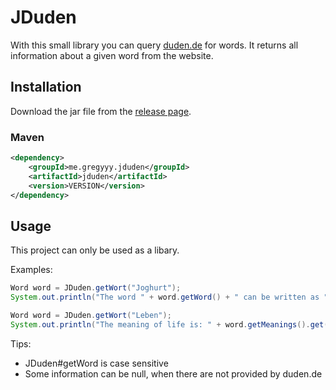 # JDuden
With this small library you can query [duden.de](https://duden.de) for words. It returns all information about a given word from the website.
## Installation
Download the jar file from the [release page](https://github.com/Gregyyy/JDuden/releases).

### Maven

````xml
<dependency>
    <groupId>me.gregyyy.jduden</groupId>
    <artifactId>jduden</artifactId>
    <version>VERSION</version>
</dependency>
````

## Usage
This project can only be used as a libary.

Examples:
```JAVA
Word word = JDuden.getWort("Joghurt");
System.out.println("The word " + word.getWord() + " can be written as " +  word.getAltSpellings() + ".");
```

```JAVA
Word word = JDuden.getWort("Leben");
System.out.println("The meaning of life is: " + word.getMeanings().get(0));
```

Tips:
- JDuden#getWord is case sensitive
- Some information can be null, when there are not provided by duden.de
